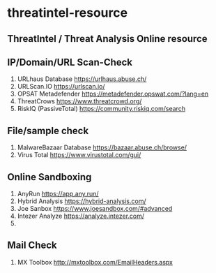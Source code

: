 # threatintel-resource
## ThreatIntel / Threat Analysis Online resource

## IP/Domain/URL Scan-Check
1. URLhaus Database https://urlhaus.abuse.ch/
2. URLScan.IO https://urlscan.io/
3. OPSAT Metadefender https://metadefender.opswat.com/?lang=en
4. ThreatCrows https://www.threatcrowd.org/
5. RiskIQ (PassiveTotal) https://community.riskiq.com/search

## File/sample check
1. MalwareBazaar Database https://bazaar.abuse.ch/browse/ 
2. Virus Total https://www.virustotal.com/gui/

## Online Sandboxing
1. AnyRun https://app.any.run/
2. Hybrid Analysis https://hybrid-analysis.com/
3. Joe Sanbox https://www.joesandbox.com/#advanced
4. Intezer Analyze https://analyze.intezer.com/
5. 

## Mail Check
1. MX Toolbox http://mxtoolbox.com/EmailHeaders.aspx 
